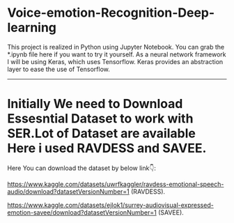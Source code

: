 # Voice-emotion-Recognition-Deep-learning

This project is realized in Python using Jupyter Notebook. You can grab the *.ipynb file here if you want to try it yourself. As a neural network framework I will be using Keras, which uses Tensorflow. Keras provides an abstraction layer to ease the use of Tensorflow.

--------------------------------------------------------------------------------------------------------------------------------------------------------------------
# Initially We need to Download Essesntial Dataset to work with SER.Lot of Dataset are available Here i used RAVDESS and SAVEE.

Here You can download the dataset by below link👇:

https://www.kaggle.com/datasets/uwrfkaggler/ravdess-emotional-speech-audio/download?datasetVersionNumber=1 (RAVDESS).

https://www.kaggle.com/datasets/ejlok1/surrey-audiovisual-expressed-emotion-savee/download?datasetVersionNumber=1 (SAVEE).
